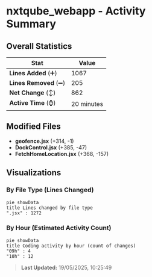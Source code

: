 # nxtqube_webapp - Activity Summary 

## Overall Statistics

| Stat                   | Value                                                             |
| ---------------------- | ----------------------------------------------------------------- |
| **Lines Added** (➕)   | 1067                                          |
| **Lines Removed** (➖) | 205                                        |
| **Net Change** (↕)    | 862                |
| **Active Time** (⌚)   | 20 minutes |


## Modified Files
- **geofence.jsx** (+314, -1)
- **DockControl.jsx** (+385, -47)
- **FetchHomeLocation.jsx** (+368, -157)

## Visualizations

### By File Type (Lines Changed)

```mermaid
pie showData
title Lines changed by file type
".jsx" : 1272
```

### By Hour (Estimated Activity Count)

```mermaid
pie showData
title Coding activity by hour (count of changes)
"09h" : 4
"10h" : 12
```


> **Last Updated:** 19/05/2025, 10:25:49